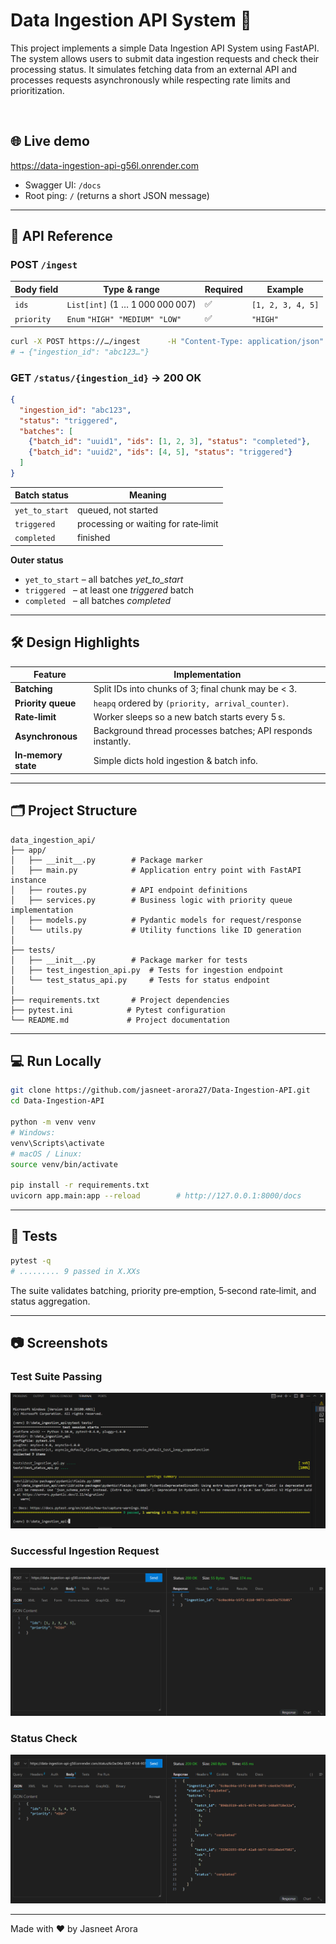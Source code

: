# Data Ingestion API System 🚀

This project implements a simple Data Ingestion API System using FastAPI. The system allows users to submit data ingestion requests and check their processing status. It simulates fetching data from an external API and processes requests asynchronously while respecting rate limits and prioritization.

&nbsp;

## 🌐 Live demo

<https://data-ingestion-api-g56l.onrender.com>

* Swagger UI: `/docs`  
* Root ping: `/` (returns a short JSON message)

---

## 📑 API Reference

### POST `/ingest`

| Body field | Type & range | Required | Example |
|------------|--------------|----------|---------|
| `ids`      | `List[int]` (1 … 1 000 000 007) | ✅ | `[1, 2, 3, 4, 5]` |
| `priority` | `Enum` `"HIGH" "MEDIUM" "LOW"` | ✅ | `"HIGH"` |

```bash
curl -X POST https://…/ingest      -H "Content-Type: application/json"      -d '{"ids":[1,2,3,4,5], "priority":"HIGH"}'
# → {"ingestion_id": "abc123…"}
```

### GET `/status/{ingestion_id}` → 200 OK

```json
{
  "ingestion_id": "abc123",
  "status": "triggered",
  "batches": [
    {"batch_id": "uuid1", "ids": [1, 2, 3], "status": "completed"},
    {"batch_id": "uuid2", "ids": [4, 5], "status": "triggered"}
  ]
}
```

| Batch status | Meaning |
|--------------|---------|
| `yet_to_start` | queued, not started |
| `triggered`   | processing or waiting for rate‑limit |
| `completed`   | finished |

**Outer status**

* `yet_to_start` – all batches *yet_to_start*  
* `triggered`   – at least one *triggered* batch  
* `completed`   – all batches *completed*

---

## 🛠️ Design Highlights

| Feature | Implementation |
|---------|----------------|
| **Batching** | Split IDs into chunks of 3; final chunk may be < 3. |
| **Priority queue** | `heapq` ordered by `(priority, arrival_counter)`. |
| **Rate‑limit** | Worker sleeps so a new batch starts every 5 s. |
| **Asynchronous** | Background thread processes batches; API responds instantly. |
| **In‑memory state** | Simple dicts hold ingestion & batch info. |

---

## 🗂 Project Structure

```text
data_ingestion_api/
├── app/
│   ├── __init__.py        # Package marker
│   ├── main.py            # Application entry point with FastAPI instance
│   ├── routes.py          # API endpoint definitions
│   ├── services.py        # Business logic with priority queue implementation
│   ├── models.py          # Pydantic models for request/response
│   └── utils.py           # Utility functions like ID generation
│
├── tests/
│   ├── __init__.py        # Package marker for tests
│   ├── test_ingestion_api.py  # Tests for ingestion endpoint
│   └── test_status_api.py     # Tests for status endpoint
│
├── requirements.txt       # Project dependencies
├── pytest.ini            # Pytest configuration
└── README.md             # Project documentation
```

---

## 💻 Run Locally

```bash
git clone https://github.com/jasneet-arora27/Data-Ingestion-API.git
cd Data-Ingestion-API

python -m venv venv
# Windows:
venv\Scripts\activate
# macOS / Linux:
source venv/bin/activate

pip install -r requirements.txt
uvicorn app.main:app --reload        # http://127.0.0.1:8000/docs
```

---

## 🧪 Tests

```bash
pytest -q
# ......... 9 passed in X.XXs
```

The suite validates batching, priority pre‑emption, 5‑second rate‑limit, and
status aggregation.

---

## 📷 Screenshots

### Test Suite Passing
![Alt text](/Test%20Suite%20Passing.png)

### Successful Ingestion Request
![Alt text](/Successful%20Ingestion%20Request.png)

### Status Check
![Alt text](/Status%20Check.png)


---

Made with ❤️ by Jasneet Arora